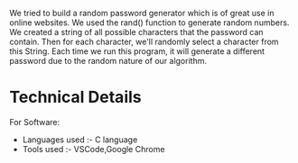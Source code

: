 We tried to build a random password generator which is of great use in online websites.
We used the rand() function to generate random numbers.
We created a string of all possible characters that the password can contain.
Then for each character, we'll randomly select a character from this String.
Each time we run this program, it will generate a different password due to the random nature of our algorithm.

# Technical Details
For Software:
- Languages used :- C language
- Tools used :- VSCode,Google Chrome


